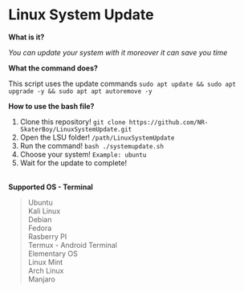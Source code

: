 # Linux System Update

**What is it?**<br>

*You can update your system with it moreover it can save you time*

**What the command does?**<br>

This script uses the update commands `sudo apt update && sudo apt upgrade -y && sudo apt apt autoremove -y`

**How to use the bash file?**
<br>
1. Clone this repository! `git clone https://github.com/NR-SkaterBoy/LinuxSystemUpdate.git`<br>
2. Open the LSU folder! `/path/LinuxSystemUpdate`<br>
3. Run the command! `bash ./systemupdate.sh`<br>
4. Choose your system! `Example: ubuntu`<br>
5. Wait for the update to complete!<br><br>

**Supported OS - Terminal**<br>

>Ubuntu<br>
>Kali Linux<br>
>Debian<br>
>Fedora<br>
>Rasberry PI<br>
>Termux - Android Terminal<br>
>Elementary OS<br>
>Linux Mint<br>
>Arch Linux<br>
>Manjaro

